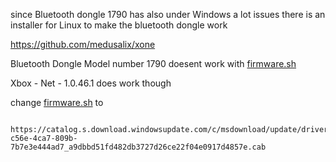 since Bluetooth dongle 1790 has also under Windows a lot issues there is an installer for Linux to make the bluetooth dongle work

https://github.com/medusalix/xone

Bluetooth Dongle Model number 1790 doesent work with [firmware.sh](https://github.com/medusalix/xone/blob/master/install/firmware.sh)

Xbox - Net - 1.0.46.1 does work though

change [firmware.sh](https://github.com/medusalix/xone/blob/master/install/firmware.sh) to

      https://catalog.s.download.windowsupdate.com/c/msdownload/update/driver/drvs/2017/07/9bed2b82-c56e-4ca7-809b-7b7e3e444ad7_a9dbbd51fd482db3727d26ce22f04e0917d4857e.cab
